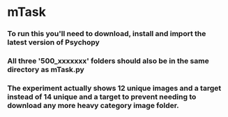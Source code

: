# mTask

### To run this you'll need to download, install and import the latest version of Psychopy
### All three '500_xxxxxxx' folders should also be in the same directory as mTask.py
### The experiment actually shows 12 unique images and a target instead of 14 unique and a target to prevent needing to download any more heavy category image folder.
